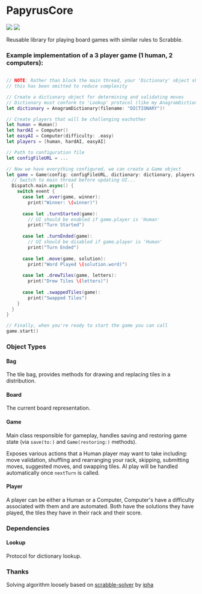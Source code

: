 # PapyrusCore

![](https://reposs.herokuapp.com/?path=ChrisAU/PapyrusCore&style=flat)
![](https://travis-ci.org/ChrisAU/PapyrusCore.svg?branch=swift-3.0)

Reusable library for playing board games with similar rules to Scrabble.

### Example implementation of a 3 player game (1 human, 2 computers):

```swift

// NOTE: Rather than block the main thread, your 'Dictionary' object should be created on a background thread
// this has been omitted to reduce complexity

// Create a dictionary object for determining and validating moves
// Dictionary must conform to 'Lookup' protocol (like my AnagramDictionary)
let dictionary = AnagramDictionary(filename: "DICTIONARY")!

// Create players that will be challenging eachother
let human = Human()
let hardAI = Computer()
let easyAI = Computer(difficulty: .easy)
let players = [human, hardAI, easyAI]

// Path to configuration file
let configFileURL = ...

// Now we have everything configured, we can create a Game object
let game = Game(config: configFileURL, dictionary: dictionary, players: players) { event in 
  // Switch to main thread before updating UI...
  Dispatch.main.async() {
    switch event {
      case let .over(game, winner):
        print("Winner: \(winner)")
      
      case let .turnStarted(game):
        // UI should be enabled if game.player is 'Human'
        print("Turn Started")
      
      case let .turnEnded(game):
        // UI should be disabled if game.player is 'Human'
        print("Turn Ended")
    
      case let .move(game, solution):
        print("Word Played \(solution.word)")
      
      case let .drewTiles(game, letters):
        print("Drew Tiles \(letters)")
      
      case let .swappedTiles(game):
        print("Swapped Tiles")
    }
  }
}

// Finally, when you're ready to start the game you can call
game.start()
```

### Object Types

#### Bag
The tile bag, provides methods for drawing and replacing tiles in a distribution.

#### Board
The current board representation.

#### Game
Main class responsible for gameplay, handles saving and restoring game state (via `save(to:)` and `Game(restoring:)` methods).

Exposes various actions that a Human player may want to take including: move validation, shuffling and rearranging your rack, skipping, submitting moves, suggested moves, and swapping tiles. AI play will be handled automatically once `nextTurn` is called.

#### Player
A player can be either a Human or a Computer, Computer's have a difficulty associated with them and are automated. Both have the solutions they have played, the tiles they have in their rack and their score.

### Dependencies

#### Lookup
Protocol for dictionary lookup.

### Thanks

Solving algorithm loosely based on [scrabble-solver](https://github.com/ipha/scrabble-solver) by [ipha](https://github.com/ipha)
